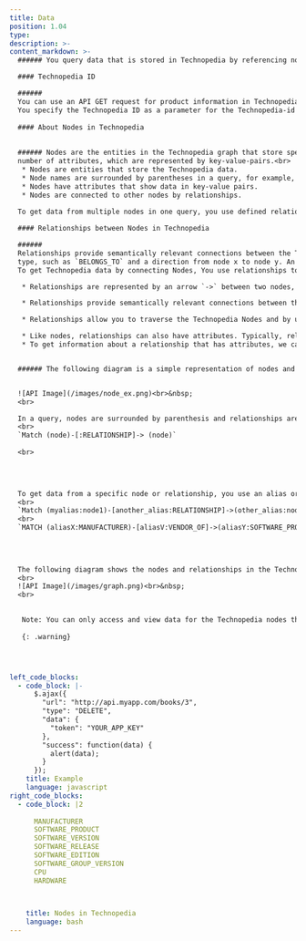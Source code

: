 ```yaml
---
title: Data
position: 1.04
type:
description: >-  
content_markdown: >-
  ###### You query data that is stored in Technopedia by referencing nodes, relationships, or Technopedia IDs.

  #### Technopedia ID

  ######
  You can use an API GET request for product information in Technopedia by referencing the Technopedia ID.
  You specify the Technopedia ID as a parameter for the Technopedia-id TQL endpoint. <br>
  
  #### About Nodes in Technopedia
  
  
  ###### Nodes are the entities in the Technopedia graph that store specific categories of data. Nodes can have any
  number of attributes, which are represented by key-value-pairs.<br> 
   * Nodes are entities that store the Technopedia data.
   * Node names are surrounded by parentheses in a query, for example, (Node).
   * Nodes have attributes that show data in key-value pairs.
   * Nodes are connected to other nodes by relationships.
   
  To get data from multiple nodes in one query, you use defined relationships to other nodes in your queries to connect the nodes and their attributes. 

  #### Relationships between Nodes in Technopedia 

  ######
  Relationships provide semantically relevant connections between the Technopedia nodes. Relationships might have a
  type, such as `BELONGS_TO` and a direction from node x to node y. An arrow determines the direction of the relationship. For example `(node x)-[BELONGS_TO]->(node y)`
  To get Technopedia data by connecting Nodes, You use relationships to traverse nodes and define the criteria for the data that you want to extract from the database.

   * Relationships are represented by an arrow `->` between two nodes, which represent the direction of the relationship.   Relationships often exist in a single direction, but they can be bidirectional.

   * Relationships provide semantically relevant connections between the Technopedia database nodes, for example, the manufacturer node has the relationship: `[HAS_A]->` software product node.

   * Relationships allow you to traverse the Technopedia Nodes and by using the Technopedia query language, and to get data from the specified nodes.

   * Like nodes, relationships can also have attributes. Typically, relationship attributed have quantitative attributes, such as time intervals.
   * To get information about a relationship that has attributes, we can assign it an alias for later reference. The alias is placed in front of the colon `-[anyAlias:Relationship_name]->(node)`


  ###### The following diagram is a simple representation of nodes and relationships:


  ![API Image](/images/node_ex.png)<br>&nbsp;
  <br>

  In a query, nodes are surrounded by parenthesis and relationships are surrounded by square brackets as shown in the following example:
  <br>
  `Match (node)-[:RELATIONSHIP]-> (node)`
  
  <br>
 

  

  To get data from a specific node or relationship, you use an alias or variable that you append to the node or relationship. TQL binds the alias that you specify to that node or relationship so you can use that alias in the Return clause of the MATCH query to get your specific data.
  <br>
  `Match (myalias:node1)-[another_alias:RELATIONSHIP]->(other_alias:node2)`
  <br>
  `MATCH (aliasX:MANUFACTURER)-[aliasV:VENDOR_OF]->(aliasY:SOFTWARE_PRODUCT) RETURN aliasX, aliasY`
  

  
  
  The following diagram shows the nodes and relationships in the Technopedia database. <br>
  <br>
  ![API Image](/images/graph.png)<br>&nbsp;
  <br>

  
   Note: You can only access and view data for the Technopedia nodes that inlcluded in your subscription.
  
   {: .warning} 




left_code_blocks:
  - code_block: |-
      $.ajax({
        "url": "http://api.myapp.com/books/3",
        "type": "DELETE",
        "data": {
          "token": "YOUR_APP_KEY"
        },
        "success": function(data) {
          alert(data);
        }
      });
    title: Example
    language: javascript
right_code_blocks:
  - code_block: |2
      
      MANUFACTURER
      SOFTWARE_PRODUCT
      SOFTWARE_VERSION
      SOFTWARE_RELEASE
      SOFTWARE_EDITION
      SOFTWARE_GROUP_VERSION
      CPU
      HARDWARE


           
    title: Nodes in Technopedia
    language: bash
---
```


